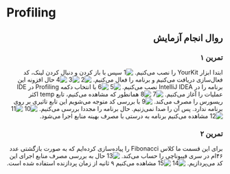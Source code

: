 # Profiling

<div dir="rtl">

## روال انجام آزمایش
### تمرین ۱
ابتدا ابزار 
YourKit
را نصب می‌کنیم. 
![1](Pictures/1-installing.png)
سپس با باز کردن و دنبال کردن لینک، کد فعال‌سازی دریافت می‌کنیم و برنامه را فعال می‌کنیم. 
![2](Pictures/2-activate.png)
![3](Pictures/3-email.png)
![4](Pictures/4-activated.png)
حال افزونه این برنامه را در 
IntelliJ IDEA
نصب می‌کنیم. 
![5](Pictures/5-plugin.png)
![6](Pictures/6-plugin.png)
با انتخاب دکمه 
Profiling 
در 
IDE 
عملیات را آغاز می‌کنیم. 
![7](Pictures/7-profiling.png)
![8](Pictures/8-temp.png)
همانطور که مشاهده می‌کنیم، تابع 
temp
اکثر ریسورس را مصرف می‌کند. 
![9](Pictures/9-temp.png)
با بررسی کد متوجه می‌شویم این تابع تاثیری بر روی برنامه ندارد. پس آن را صدا نمی‌زنیم. حال برنامه را مجددا بررسی می‌کنیم. 
![10](Pictures/10-profile.png)
![11](Pictures/11-profile.png)
![12](Pictures/12-profile.png)
مشاهده می‌کنیم برنامه به درستی با مصرف بهینه منابع اجرا می‌شود.

### تمرین ۲
برای این قسمت ما کلاس 
Fibonacci
را پیاده‌سازی کرده‌ایم که به صورت بازگشتی عدد ۴۶ام در سری فیبوناچی را حساب می‌کند.
![13](Pictures/13-fib.png)
حال به بررسی مصرف منابع اجرای این کد می‌پردازیم.
![14](Pictures/14-result.png)
![15](Pictures/15-result.png)
مشاهده می‌کنیم ۹ ثانیه از زمان پردازنده استفاده شده است. 

</div>